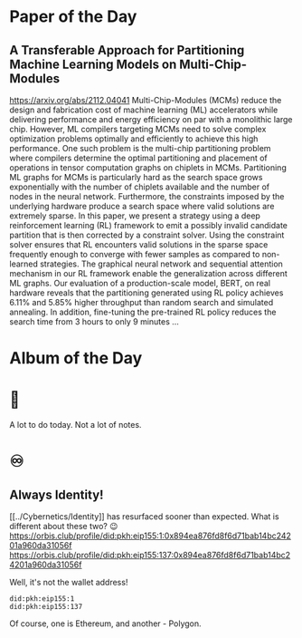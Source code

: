 # Paper of the Day
##  A Transferable Approach for Partitioning Machine Learning Models on Multi-Chip-Modules
https://arxiv.org/abs/2112.04041
Multi-Chip-Modules (MCMs) reduce the design and fabrication cost of machine learning (ML) accelerators while delivering performance and energy efficiency on par with a monolithic large chip. However, ML compilers targeting MCMs need to solve complex optimization problems optimally and efficiently to achieve this high performance. One such problem is the multi-chip partitioning problem where compilers determine the optimal partitioning and placement of operations in tensor computation graphs on chiplets in MCMs. Partitioning ML graphs for MCMs is particularly hard as the search space grows exponentially with the number of chiplets available and the number of nodes in the neural network. Furthermore, the constraints imposed by the underlying hardware produce a search space where valid solutions are extremely sparse. In this paper, we present a strategy using a deep reinforcement learning (RL) framework to emit a possibly invalid candidate partition that is then corrected by a constraint solver. Using the constraint solver ensures that RL encounters valid solutions in the sparse space frequently enough to converge with fewer samples as compared to non-learned strategies. The graphical neural network and sequential attention mechanism in our RL framework enable the generalization across different ML graphs. Our evaluation of a production-scale model, BERT, on real hardware reveals that the partitioning generated using RL policy achieves 6.11% and 5.85% higher throughput than random search and simulated annealing. In addition, fine-tuning the pre-trained RL policy reduces the search time from 3 hours to only 9 minutes …
# Album of the Day
[](https://music.apple.com/us/album/nootropics-bonus-track-version/512265377)
# 🍉
A lot to do today. Not a lot of notes. 

# ♾
## Always Identity!
[[../Cybernetics/Identity]] has resurfaced sooner than expected. What is different about these two? 😉
https://orbis.club/profile/did:pkh:eip155:1:0x894ea876fd8f6d71bab14bc24201a960da31056f
https://orbis.club/profile/did:pkh:eip155:137:0x894ea876fd8f6d71bab14bc24201a960da31056f

Well, it's not the wallet address!

```
did:pkh:eip155:1
did:pkh:eip155:137
```

Of course, one is Ethereum, and another - Polygon.
